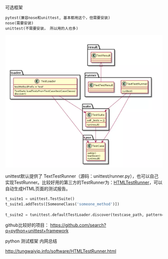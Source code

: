 可选框架

```
pytest(兼容nose和unittest, 基本都用这个，但需要安装)
nose(需要安装)
unittest(不需要安装， 所以用的人也多)
```





![img](Python单元测试.assets/0f14395232babcebbf10fd9c40fff6fe.png)

unittest默认提供了 TextTestRunner（源码：unittest/runner.py），也可以自己实现TestRunner。比较好用的第三方的TestRunner为：[HTMLTestRunner](http://tungwaiyip.info/software/HTMLTestRunner.html)，可以自动生成HTML页面的测试报告。

```python
t_suite1 = unittest.TestSuite()
t_suite1.addTests([SomeoneClass('someone_method')])

t_suite2 = tunittest.defaultTestLoader.discover(testcase_path, pattern=model_pattern)
```



github比较好的项目： https://github.com/search?q=python+unittest+framework





python 测试框架 内网总结

http://tungwaiyip.info/software/HTMLTestRunner.html